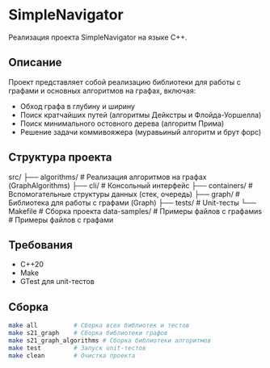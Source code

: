 # SimpleNavigator

Реализация проекта SimpleNavigator на языке C++.

## Описание

Проект представляет собой реализацию библиотеки для работы с графами и основных алгоритмов на графах, включая:

- Обход графа в глубину и ширину
- Поиск кратчайших путей (алгоритмы Дейкстры и Флойда-Уоршелла)
- Поиск минимального остовного дерева (алгоритм Прима)
- Решение задачи коммивояжера (муравьиный алгоритм и брут форс)

## Структура проекта
src/
├── algorithms/ # Реализация алгоритмов на графах (GraphAlgorithms)
├── cli/ # Консольный интерфейс
├── containers/ # Вспомогательные структуры данных (стек, очередь)
├── graph/ # Библиотека для работы с графами (Graph)
├── tests/ # Unit-тесты
└── Makefile # Сборка проекта
data-samples/ # Примеры файлов с графамиs # Примеры файлов с графами

## Требования

- C++20
- Make
- GTest для unit-тестов

## Сборка

```bash
make all          # Сборка всех библиотек и тестов
make s21_graph    # Сборка библиотеки графов
make s21_graph_algorithms # Сборка библиотеки алгоритмов
make test         # Запуск unit-тестов
make clean        # Очистка проекта